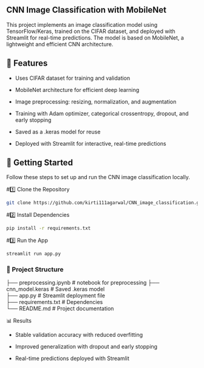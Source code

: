## CNN Image Classification with MobileNet

This project implements an image classification model using TensorFlow/Keras, trained on the CIFAR dataset, and deployed with Streamlit for real-time predictions. The model is based on MobileNet, a lightweight and efficient CNN architecture.

## 🚀 Features

- Uses CIFAR dataset for training and validation

- MobileNet architecture for efficient deep learning

- Image preprocessing: resizing, normalization, and augmentation

- Training with Adam optimizer, categorical crossentropy, dropout, and early stopping

- Saved as a .keras model for reuse

- Deployed with Streamlit for interactive, real-time predictions

## 🚀 Getting Started

Follow these steps to set up and run the CNN image classification locally.

#1️⃣ Clone the Repository
```bash
git clone https://github.com/kirti111agarwal/CNN_image_classification.git
```

#2️⃣ Install Dependencies
```bash
pip install -r requirements.txt
```

#3️⃣ Run the App
```bash
streamlit run app.py
```
### 📂 Project Structure
├── preprocessing.ipynb # notebook for preprocessing
├── cnn_model.keras     # Saved .keras model  
├── app.py              # Streamlit deployment file  
├── requirements.txt    # Dependencies  
└── README.md           # Project documentation  

📊 Results

- Stable validation accuracy with reduced overfitting

- Improved generalization with dropout and early stopping

- Real-time predictions deployed with Streamlit
